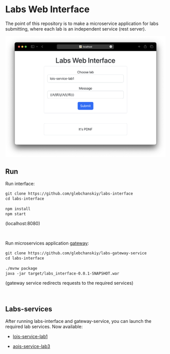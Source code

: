 # Labs Web Interface

The point of this repository is to make a microservice application for labs submitting, where each lab is an independent service (rest server).

![hi!](.pictures/screen.png)

## Run

Run interface:

```shell
git clone https://github.com/glebchanskiy/labs-interface
cd labs-interface

npm install
npm start
```

(localhost:8080)

<br/>

Run microservices application [gateway](https://github.com/glebchanskiy/labs-gateway-service):

```shell
git clone https://github.com/glebchanskiy/labs-gateway-service
cd labs-interface

./mvnw package
java -jar target/labs_interface-0.0.1-SNAPSHOT.war
```

(gateway service redirects requests to the required services)

<br/>

## Labs-services

After running labs-interface and gateway-service, you can launch the required lab services. Now available:

- [lois-service-lab1](https://github.com/glebchanskiy/lois-service-lab1)

- [aois-service-lab3](https://github.com/glebchanskiy/aois-service-lab3)
